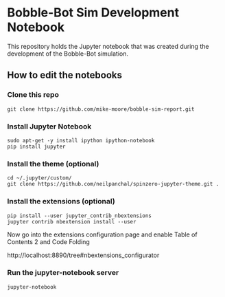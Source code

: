 # Bobble-Bot Sim Development Notebook
This repository holds the Jupyter notebook that was created during
the development of the Bobble-Bot simulation. 


## How to edit the notebooks

### Clone this repo
```shell
git clone https://github.com/mike-moore/bobble-sim-report.git
```

### Install Jupyter Notebook
```shell
sudo apt-get -y install ipython ipython-notebook
pip install jupyter
```

### Install the theme (optional)
```shell
cd ~/.jupyter/custom/
git clone https://github.com/neilpanchal/spinzero-jupyter-theme.git .
```

### Install the extensions (optional)
```shell
pip install --user jupyter_contrib_nbextensions
jupyter contrib nbextension install --user
```
Now go into the extensions configuration page and enable Table of Contents 2 and Code Folding

http://localhost:8890/tree#nbextensions_configurator

### Run the jupyter-notebook server
```shell
jupyter-notebook
```

